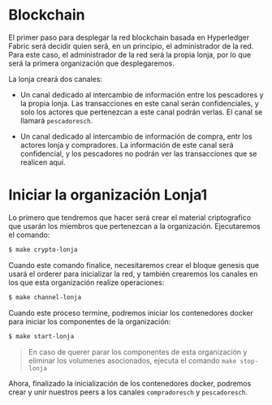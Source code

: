 # Blockchain

El primer paso para desplegar la red blockchain basada en Hyperledger Fabric será decidir quien será, en un principio,
el administrador de la red. Para este caso, el administrador de la red será la propia lonja, por lo que será la primera
organización que desplegaremos.

La lonja creará dos canales:

* Un canal dedicado al intercambio de información entre los pescadores y la propia lonja. Las transacciones
en este canal serán confidenciales, y solo los actores que pertenezcan a este canal podrán verlas. El canal
se llamará `pescadoresch`.

* Un canal dedicado al intercambio de información de compra, entr los actores lonja y compradores. La información 
de este canal será confidencial, y los pescadores no podrán ver las transacciones que se realicen aquí.

# Iniciar la organización Lonja1

Lo primero que tendremos que hacer será crear el material criptografico que usarán los miembros que pertenezcan a 
la organización. Ejecutaremos el comando:

```bash
$ make crypto-lonja
```

Cuando este comando finalice, necesitaremos crear el bloque genesis que usará el orderer para inicializar la red,
y también crearemos los canales en los que esta organización realize operaciones:

```bash
$ make channel-lonja
```

Cuando este proceso termine, podremos iniciar los contenedores docker para iniciar los componentes de la organización:


```bash
$ make start-lonja
```
> En caso de querer parar los componentes de esta organización y eliminar los volumenes asocionados, ejecuta el comando `make stop-lonja`

Ahora, finalizado la inicialización de los contenedores docker, podremos crear y unir nuestros peers a los canales `compradoresch` y `pescadoresch`.
